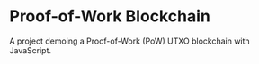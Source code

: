 # Proof-of-Work Blockchain

A project demoing a Proof-of-Work (PoW) UTXO blockchain with JavaScript.
